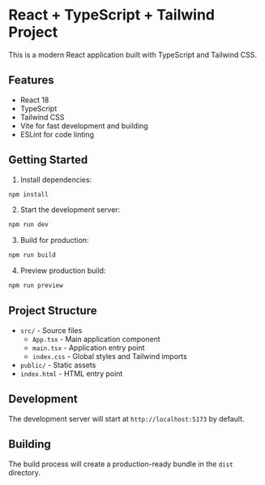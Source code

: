 # React + TypeScript + Tailwind Project

This is a modern React application built with TypeScript and Tailwind CSS.

## Features

- React 18
- TypeScript
- Tailwind CSS
- Vite for fast development and building
- ESLint for code linting

## Getting Started

1. Install dependencies:
```bash
npm install
```

2. Start the development server:
```bash
npm run dev
```

3. Build for production:
```bash
npm run build
```

4. Preview production build:
```bash
npm run preview
```

## Project Structure

- `src/` - Source files
  - `App.tsx` - Main application component
  - `main.tsx` - Application entry point
  - `index.css` - Global styles and Tailwind imports
- `public/` - Static assets
- `index.html` - HTML entry point

## Development

The development server will start at `http://localhost:5173` by default.

## Building

The build process will create a production-ready bundle in the `dist` directory. 